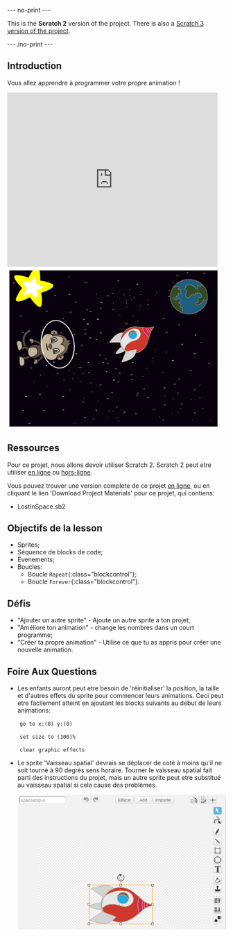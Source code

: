--- no-print ---

This is the **Scratch 2** version of the project. There is also a [Scratch 3 version of the project](https://projects.raspberrypi.org/fr-FR/projects/lost-in-space).

--- /no-print ---

## Introduction

Vous allez apprendre à programmer votre propre animation !

<div class="scratch-preview">
 <iframe allowtransparency="true" width="485" height="402" src="https://scratch.mit.edu/projects/embed/26818098/?autostart=true" frameborder="0"></iframe>
 <img src="images/space-final.png">
</div>

## Ressources
Pour ce projet, nous allons devoir utiliser Scratch 2. Scratch 2 peut etre utiliser <a href="http://scratch.mit.edu/projects/editor/">en ligne</a> ou <a href="http://scratch.mit.edu/scratch2download/">hors-ligne</a>.

Vous pouvez trouver une version complete de ce projet <a href="http://scratch.mit.edu/projects/26818098/#editor">en ligne</a>, ou en cliquant le lien 'Download Project Materials' pour ce projet, qui contiens:

+ LostInSpace.sb2

## Objectifs de la lesson
+ Sprites;
+ Séquence de blocks de code;
+ Évenements;
+ Boucles:
	+ Boucle `Repeat`{:class="blockcontrol"};
	+ Boucle `Forever`{:class="blockcontrol"}.

## Défis
+ "Ajouter un autre sprite" - Ajoute un autre sprite a ton projet;
+ "Améliore ton animation" - change les nombres dans un court programme;
+ "Créer ta propre animation" - Utilise ce que tu as appris pour créer une nouvelle animation.

## Foire Aux Questions
+ Les enfants auront peut etre besoin de 'réinitialiser' la position, la taille et d'autres effets du sprite pour commencer leurs animations. Ceci peut etre facilement atteint en ajoutant les blocks suivants au debut de leurs animations: 

```blocks
	go to x:(0) y:(0)
```

```blocks
	set size to (100)%
```

```blocks
	clear graphic effects
```

+ Le sprite 'Vaisseau spatial' devrais se déplacer de coté à moins qu'il ne soit tourné à 90 degrés sens horaire. Tourner le vaisseau spatial fait parti des instructions du projet, mais un autre sprite peut etre substitué au vaisseau spatial si cela cause des problèmes. 

	![screenshot](images/space-rotate.png)
